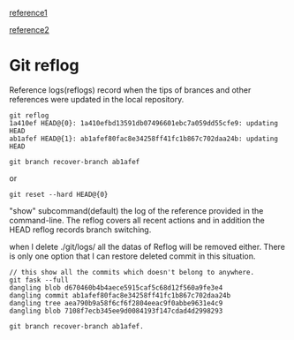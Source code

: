 [reference1](https://git-scm.com/docs/git-reflog)

[reference2](https://git-scm.com/book/ko/v1/Git%EC%9D%98-%EB%82%B4%EB%B6%80-%EC%9A%B4%EC%98%81-%EB%B0%8F-%EB%8D%B0%EC%9D%B4%ED%84%B0-%EB%B3%B5%EA%B5%AC)

# Git reflog

Reference logs(reflogs) record when the tips of brances and other references were updated in the local repository.


```
git reflog
1a410ef HEAD@{0}: 1a410efbd13591db07496601ebc7a059dd55cfe9: updating HEAD
ab1afef HEAD@{1}: ab1afef80fac8e34258ff41fc1b867c702daa24b: updating HEAD
```

```
git branch recover-branch ab1afef
```

or

```
git reset --hard HEAD@{0}
```

"show" subcommand(default) the log of the reference provided in the command-line. The reflog covers all recent actions and in addition the HEAD reflog records branch switching.

when I delete ./git/logs/ all the datas of Reflog will be removed either. There is only one option that I can restore deleted commit in this situation.

```
// this show all the commits which doesn't belong to anywhere.
git fask --full 
dangling blob d670460b4b4aece5915caf5c68d12f560a9fe3e4
dangling commit ab1afef80fac8e34258ff41fc1b867c702daa24b
dangling tree aea790b9a58f6cf6f2804eeac9f0abbe9631e4c9
dangling blob 7108f7ecb345ee9d0084193f147cdad4d2998293
```

```
git branch recover-branch ab1afef.
```